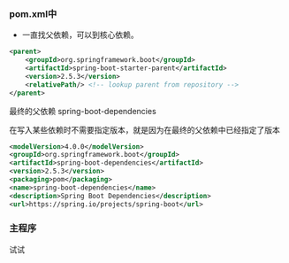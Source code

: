 ### pom.xml中

- 一直找父依赖，可以到核心依赖。

```xml
<parent>
    <groupId>org.springframework.boot</groupId>
    <artifactId>spring-boot-starter-parent</artifactId>
    <version>2.5.3</version>
    <relativePath/> <!-- lookup parent from repository -->
</parent>
```

最终的父依赖 spring-boot-dependencies

在写入某些依赖时不需要指定版本，就是因为在最终的父依赖中已经指定了版本

```xml
<modelVersion>4.0.0</modelVersion>
<groupId>org.springframework.boot</groupId>
<artifactId>spring-boot-dependencies</artifactId>
<version>2.5.3</version>
<packaging>pom</packaging>
<name>spring-boot-dependencies</name>
<description>Spring Boot Dependencies</description>
<url>https://spring.io/projects/spring-boot</url>
```

### 主程序

试试